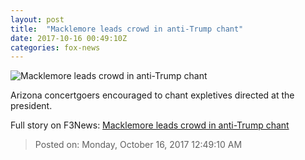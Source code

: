 ```yaml
---
layout: post
title:  "Macklemore leads crowd in anti-Trump chant"
date: 2017-10-16 00:49:10Z
categories: fox-news
---
```


![Macklemore leads crowd in anti-Trump chant](http://a57.foxnews.com/media2.foxnews.com/BrightCove/694940094001/2017/10/16/640/360/694940094001_5612134804001_5612118266001-vs.jpg)

Arizona concertgoers encouraged to chant expletives directed at the president.


Full story on F3News: [Macklemore leads crowd in anti-Trump chant](http://www.f3nws.com/n/dSmPKD)

> Posted on: Monday, October 16, 2017 12:49:10 AM
